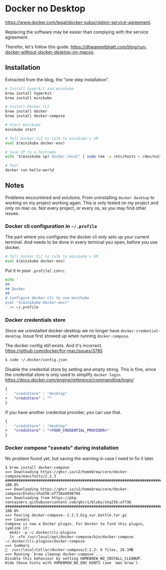 # Docker no Desktop

https://www.docker.com/legal/docker-subscription-service-agreement.

Replacing the software may be easier than complying with the service agreement.

Therefor, let's follow this guide. https://dhwaneetbhatt.com/blog/run-docker-without-docker-desktop-on-macos.

## Installation

Extracted from the blog, the "one step installation".

```sh
# Install hyperkit and minikube
brew install hyperkit
brew install minikube

# Install Docker CLI
brew install docker
brew install docker-compose

# Start minikube
minikube start

# Tell Docker CLI to talk to minikube's VM
eval $(minikube docker-env)

# Save IP to a hostname
echo "$(minikube ip) docker.local" | sudo tee -a /etc/hosts > /dev/null

# Test
docker run hello-world
```

## Notes

Problems encountered and solutions. From uninstalling `docker desktop` to working on my project working again. This is only tested on _my_ project and only on mac os. Not every project, or every os, so you may find other issues.

### Docker cli configuration in `~/.profile`

The part where you configures the docker cli only sets up your current terminal. And needs to be done in every terminal you open, before you use docker.

```sh
# Tell Docker CLI to talk to minikube's VM
eval $(minikube docker-env)
```

Put it in your `.profile`/`.zshrc`.

```sh
echo '
##
## Docker
##
# Configure docker cli to use minikube
eval "$(minikube docker-env)"
' >> ~/.profile
```

### Docker credentials store

Since we uninstalled docker-desktop we no longer have `docker-credential-desktop`. Issue first showed up when running `docker-compose`.

The docker config still exists. And it's incorrect.
https://github.com/docker/for-mac/issues/3785

```sh
$ code ~/.docker/config.json
```

Disable the credential store by setting and empty string. This is fine, since the credential store is only used to simplify `docker login`.
https://docs.docker.com/engine/reference/commandline/login/

```diff
{
-   "credsStore" : "desktop"
+   "credsStore" : ""
}
```

If you have another credential provider, you can use that.

```diff
{
-   "credsStore" : "desktop"
+   "credsStore" : "<YOUR_CREDENTIAL_PROVIDER>"
}
```

### Docker compose "caveats" during installation

No problem found yet, but saving the warning in case I need to fix it later.

```
$ brew install docker-compose
==> Downloading https://ghcr.io/v2/homebrew/core/docker-compose/manifests/2.2.3
######################################################################## 100.0%
==> Downloading https://ghcr.io/v2/homebrew/core/docker-compose/blobs/sha256:af736ed840766
==> Downloading from https://pkg-containers.githubusercontent.com/ghcr1/blobs/sha256:af736
######################################################################## 100.0%
==> Pouring docker-compose--2.2.3.big_sur.bottle.tar.gz
==> Caveats
Compose is now a Docker plugin. For Docker to find this plugin, symlink it:
  mkdir -p ~/.docker/cli-plugins
  ln -sfn /usr/local/opt/docker-compose/bin/docker-compose ~/.docker/cli-plugins/docker-compose
==> Summary
🍺  /usr/local/Cellar/docker-compose/2.2.3: 6 files, 26.1MB
==> Running `brew cleanup docker-compose`...
Disable this behaviour by setting HOMEBREW_NO_INSTALL_CLEANUP.
Hide these hints with HOMEBREW_NO_ENV_HINTS (see `man brew`).
```
